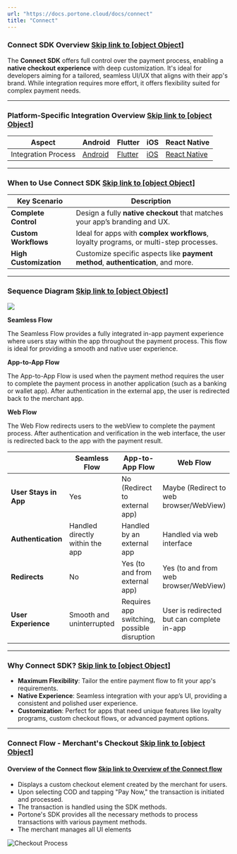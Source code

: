```yaml
---
url: "https://docs.portone.cloud/docs/connect"
title: "Connect"
---
```


### **Connect SDK Overview**   [Skip link to [object Object]](https://docs.portone.cloud/docs/connect\#connect-sdk-overview)

The **Connect SDK** offers full control over the payment process, enabling a **native checkout experience** with deep customization. It's ideal for developers aiming for a tailored, seamless UI/UX that aligns with their app's brand. While integration requires more effort, it offers flexibility suited for complex payment needs.

* * *

### **Platform-Specific Integration Overview**   [Skip link to [object Object]](https://docs.portone.cloud/docs/connect\#platform-specific-integration-overview)

| **Aspect** | **Android** | **Flutter** | **iOS** | **React Native** |
| --- | --- | --- | --- | --- |
| Integration Process | [Android](https://docs.portone.cloud/docs/android-connect) | [Flutter](https://dash.readme.com/project/chaiport-docs/v1.0/docs/flutter-connect) | [iOS](https://docs.portone.cloud/docs/ios-connect) | [React Native](https://docs.portone.cloud/docs/rn-connect) |

* * *

### **When to Use Connect SDK**   [Skip link to [object Object]](https://docs.portone.cloud/docs/connect\#when-to-use-connect-sdk)

| **Key Scenario** | **Description** |
| --- | --- |
| **Complete Control** | Design a fully **native checkout** that matches your app’s branding and UX. |
| **Custom Workflows** | Ideal for apps with **complex workflows**, loyalty programs, or multi-step processes. |
| **High Customization** | Customize specific aspects like **payment method**, **authentication**, and more. |

* * *

### **Sequence Diagram**   [Skip link to [object Object]](https://docs.portone.cloud/docs/connect\#sequence-diagram)

![](https://files.readme.io/2cc6efb3533e6b884080da0868d2d6bb33773ca1f4b53aa3199b216485a8d7f9-Connect_Flow.png)

**Seamless Flow**

The Seamless Flow provides a fully integrated in-app payment experience where users stay within the app throughout the payment process. This flow is ideal for providing a smooth and native user experience.

**App-to-App Flow**

The App-to-App Flow is used when the payment method requires the user to complete the payment process in another application (such as a banking or wallet app). After authentication in the external app, the user is redirected back to the merchant app.

**Web Flow**

The Web Flow redirects users to the webView to complete the payment process. After authentication and verification in the web interface, the user is redirected back to the app with the payment result.

|  | **Seamless Flow** | **App-to-App Flow** | **Web Flow** |
| --- | --- | --- | --- |
| **User Stays in App** | Yes | No (Redirect to external app) | Maybe (Redirect to web browser/WebView) |
| **Authentication** | Handled directly within the app | Handled by an external app | Handled via web interface |
| **Redirects** | No | Yes (to and from external app) | Yes (to and from web browser/WebView) |
| **User Experience** | Smooth and uninterrupted | Requires app switching, possible disruption | User is redirected but can complete in-app |

* * *

### **Why Connect SDK?**   [Skip link to [object Object]](https://docs.portone.cloud/docs/connect\#why-connect-sdk)

- **Maximum Flexibility**: Tailor the entire payment flow to fit your app's requirements.
- **Native Experience**: Seamless integration with your app’s UI, providing a consistent and polished user experience.
- **Customization**: Perfect for apps that need unique features like loyalty programs, custom checkout flows, or advanced payment options.

* * *

### **Connect Flow - Merchant's Checkout**   [Skip link to [object Object]](https://docs.portone.cloud/docs/connect\#connect-flow---merchants-checkout)

#### Overview of the Connect flow   [Skip link to Overview of the Connect flow ](https://docs.portone.cloud/docs/connect\#section-overview-of-the-connect-flow)

- Displays a custom checkout element created by the merchant for users.
- Upon selecting COD and tapping "Pay Now," the transaction is initiated and processed.
- The transaction is handled using the SDK methods.
- Portone's SDK provides all the necessary methods to process transactions with various payment methods.
- The merchant manages all UI elements

![Checkout Process](https://i.imgur.com/wXHUbs6.gif)
